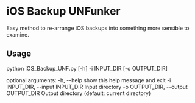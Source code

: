 # iOS Backup UNFunker
Easy method to re-arrange iOS backups into something more sensible to examine.

## Usage
python iOS_Backup_UNF.py [-h] -i INPUT_DIR [-o OUTPUT_DIR]

optional arguments:
  -h, --help            show this help message and exit
  -i INPUT_DIR, --input INPUT_DIR
                        Input directory
  -o OUTPUT_DIR, --output OUTPUT_DIR
                        Output directory (default: current directory)
